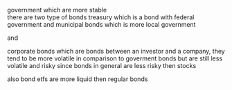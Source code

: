 government which are more stable  
there are two type of bonds treasury which is a bond with federal government and municipal bonds which is more local government  
  
and  
  
corporate bonds which are bonds between an investor and a company, they tend to be more volatile in comparison to goverment bonds but are still less volatile and risky since bonds in general are less risky then stocks  
  
also bond etfs are more liquid then regular bonds